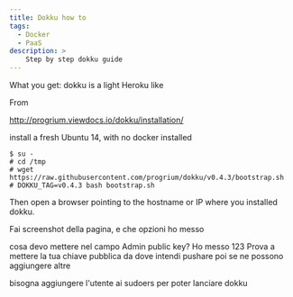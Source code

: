 ```yaml
---
title: Dokku how to
tags:
  - Docker
  - PaaS
description: >
    Step by step dokku guide
---
```


What you get: dokku is a light Heroku like

From

http://progrium.viewdocs.io/dokku/installation/

install a fresh Ubuntu 14, with no docker installed

```
$ su -
# cd /tmp
# wget https://raw.githubusercontent.com/progrium/dokku/v0.4.3/bootstrap.sh
# DOKKU_TAG=v0.4.3 bash bootstrap.sh
```

Then open a browser pointing to the hostname or IP where you installed dokku.


Fai screenshot della pagina, e che opzioni ho messo

cosa devo mettere nel campo Admin public key? Ho messo 123
Prova a mettere la tua chiave pubblica da dove intendi pushare
poi se ne possono aggiungere altre

bisogna aggiungere l'utente ai sudoers per poter lanciare dokku


